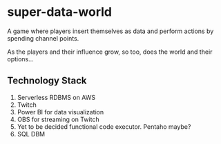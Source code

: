 # super-data-world

A game where players insert themselves as data and perform actions by spending channel points.

As the players and their influence grow, so too, does the world and their options...

## Technology Stack

1. Serverless RDBMS on AWS
2. Twitch
3. Power BI for data visualization
4. OBS for streaming on Twitch
5. Yet to be decided functional code executor. Pentaho maybe?
6. SQL DBM